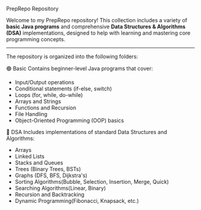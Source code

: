 PrepRepo Repository

Welcome to my PrepRepo repository! This collection includes a variety of **basic Java programs** and comprehensive **Data Structures & Algorithms (DSA)** implementations, designed to help with learning and mastering core programming concepts.

---

The repository is organized into the following folders:

🟢 Basic
Contains beginner-level Java programs that cover:
- Input/Output operations
- Conditional statements (if-else, switch)
- Loops (for, while, do-while)
- Arrays and Strings
- Functions and Recursion
- File Handling
- Object-Oriented Programming (OOP) basics

🔵 DSA
Includes implementations of standard Data Structures and Algorithms:
- Arrays
- Linked Lists
- Stacks and Queues
- Trees (Binary Trees, BSTs)
- Graphs (DFS, BFS, Dijkstra's)
- Sorting Algorithms(Bubble, Selection, Insertion, Merge, Quick)
- Searching Algorithms(Linear, Binary)
- Recursion and Backtracking
- Dynamic Programming(Fibonacci, Knapsack, etc.)

